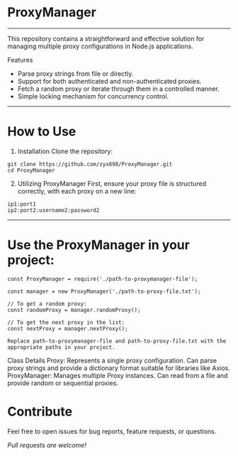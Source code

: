 # ProxyManager

-------------------------------------------------------

This repository contains a straightforward and effective solution for managing multiple proxy configurations in Node.js applications.

Features
- Parse proxy strings from file or directly.
- Support for both authenticated and non-authenticated proxies.
- Fetch a random proxy or iterate through them in a controlled manner.
- Simple locking mechanism for concurrency control.

-------------------------------------------------------

# How to Use
1. Installation
Clone the repository:
```
git clone https://github.com/zyx898/ProxyManager.git
cd ProxyManager
```

2. Utilizing ProxyManager
First, ensure your proxy file is structured correctly, with each proxy on a new line:
```
ip1:port1
ip2:port2:username2:password2
```
-------------------------------------------------------
# Use the ProxyManager in your project:

```
const ProxyManager = require('./path-to-proxymanager-file');

const manager = new ProxyManager('./path-to-proxy-file.txt');

// To get a random proxy:
const randomProxy = manager.randomProxy();

// To get the next proxy in the list:
const nextProxy = manager.nextProxy();
```
`Replace path-to-proxymanager-file and path-to-proxy-file.txt with the appropriate paths in your project.`

Class Details
Proxy: Represents a single proxy configuration. Can parse proxy strings and provide a dictionary format suitable for libraries like Axios.
ProxyManager: Manages multiple Proxy instances. Can read from a file and provide random or sequential proxies.

# Contribute
Feel free to open issues for bug reports, feature requests, or questions. 

*Pull requests are welcome!*
